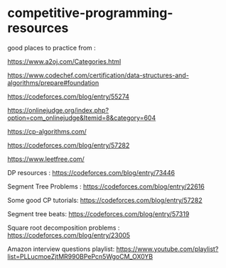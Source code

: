 # competitive-programming-resources
good places to practice from :

https://www.a2oj.com/Categories.html


https://www.codechef.com/certification/data-structures-and-algorithms/prepare#foundation

https://codeforces.com/blog/entry/55274

https://onlinejudge.org/index.php?option=com_onlinejudge&Itemid=8&category=604



https://cp-algorithms.com/

https://codeforces.com/blog/entry/57282

https://www.leetfree.com/


DP resources :
https://codeforces.com/blog/entry/73446

Segment Tree Problems :
https://codeforces.com/blog/entry/22616

Some good CP tutorials: 
https://codeforces.com/blog/entry/57282


Segment tree beats:
https://codeforces.com/blog/entry/57319

Square root decomposition  problems :
https://codeforces.com/blog/entry/23005


Amazon interview questions playlist:
https://www.youtube.com/playlist?list=PLLucmoeZjtMR990BPePcn5WgoCM_OX0YB
